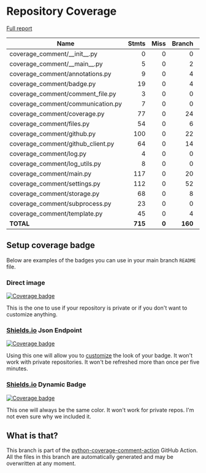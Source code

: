 # Repository Coverage

[Full report](https://htmlpreview.github.io/?https://github.com/py-cov-action/python-coverage-comment-action/blob/python-coverage-comment-action-data/htmlcov/index.html)

| Name                                |    Stmts |     Miss |   Branch |   BrPart |    Cover |   Missing |
|------------------------------------ | -------: | -------: | -------: | -------: | -------: | --------: |
| coverage\_comment/\_\_init\_\_.py   |        0 |        0 |        0 |        0 |     100% |           |
| coverage\_comment/\_\_main\_\_.py   |        5 |        0 |        2 |        0 |     100% |           |
| coverage\_comment/annotations.py    |        9 |        0 |        4 |        0 |     100% |           |
| coverage\_comment/badge.py          |       19 |        0 |        4 |        0 |     100% |           |
| coverage\_comment/comment\_file.py  |        3 |        0 |        0 |        0 |     100% |           |
| coverage\_comment/communication.py  |        7 |        0 |        0 |        0 |     100% |           |
| coverage\_comment/coverage.py       |       77 |        0 |       24 |        0 |     100% |           |
| coverage\_comment/files.py          |       54 |        0 |        6 |        0 |     100% |           |
| coverage\_comment/github.py         |      100 |        0 |       22 |        0 |     100% |           |
| coverage\_comment/github\_client.py |       64 |        0 |       14 |        0 |     100% |           |
| coverage\_comment/log.py            |        4 |        0 |        0 |        0 |     100% |           |
| coverage\_comment/log\_utils.py     |        8 |        0 |        0 |        0 |     100% |           |
| coverage\_comment/main.py           |      117 |        0 |       20 |        0 |     100% |           |
| coverage\_comment/settings.py       |      112 |        0 |       52 |        0 |     100% |           |
| coverage\_comment/storage.py        |       68 |        0 |        8 |        0 |     100% |           |
| coverage\_comment/subprocess.py     |       23 |        0 |        0 |        0 |     100% |           |
| coverage\_comment/template.py       |       45 |        0 |        4 |        0 |     100% |           |
|                           **TOTAL** |  **715** |    **0** |  **160** |    **0** | **100%** |           |


## Setup coverage badge

Below are examples of the badges you can use in your main branch `README` file.

### Direct image

[![Coverage badge](https://raw.githubusercontent.com/py-cov-action/python-coverage-comment-action/python-coverage-comment-action-data/badge.svg)](https://htmlpreview.github.io/?https://github.com/py-cov-action/python-coverage-comment-action/blob/python-coverage-comment-action-data/htmlcov/index.html)

This is the one to use if your repository is private or if you don't want to customize anything.

### [Shields.io](https://shields.io) Json Endpoint

[![Coverage badge](https://img.shields.io/endpoint?url=https://raw.githubusercontent.com/py-cov-action/python-coverage-comment-action/python-coverage-comment-action-data/endpoint.json)](https://htmlpreview.github.io/?https://github.com/py-cov-action/python-coverage-comment-action/blob/python-coverage-comment-action-data/htmlcov/index.html)

Using this one will allow you to [customize](https://shields.io/endpoint) the look of your badge.
It won't work with private repositories. It won't be refreshed more than once per five minutes.

### [Shields.io](https://shields.io) Dynamic Badge

[![Coverage badge](https://img.shields.io/badge/dynamic/json?color=brightgreen&label=coverage&query=%24.message&url=https%3A%2F%2Fraw.githubusercontent.com%2Fpy-cov-action%2Fpython-coverage-comment-action%2Fpython-coverage-comment-action-data%2Fendpoint.json)](https://htmlpreview.github.io/?https://github.com/py-cov-action/python-coverage-comment-action/blob/python-coverage-comment-action-data/htmlcov/index.html)

This one will always be the same color. It won't work for private repos. I'm not even sure why we included it.

## What is that?

This branch is part of the
[python-coverage-comment-action](https://github.com/marketplace/actions/python-coverage-comment)
GitHub Action. All the files in this branch are automatically generated and may be
overwritten at any moment.